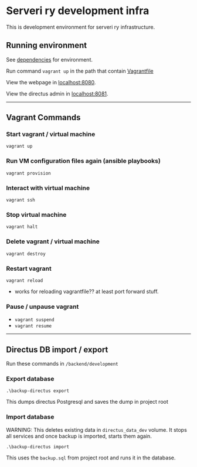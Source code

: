# Serveri ry development infra

This is development environment for serveri ry infrastructure.

## Running environment

See [dependencies](/README.md#dependencies) for environment.

Run command ``vagrant up`` in the path that contain [Vagrantfile](/development/Vagrantfile)

View the webpage in [localhost:8080](http://127.0.0.1:8080/).

View the directus admin in [localhost:8081](http://127.0.0.1:8081/).

---

## Vagrant Commands

### Start vagrant / virtual machine

``vagrant up``

### Run VM configuration files again (ansible playbooks)

``vagrant provision``

### Interact with virtual machine

``vagrant ssh``

### Stop virtual machine

``vagrant halt``

### Delete vagrant / virtual machine

``vagrant destroy``

### Restart vagrant

``vagrant reload``

- works for reloading vagrantfile?? at least port forward stuff.

### Pause / unpause vagrant

- ``vagrant suspend``
- ``vagrant resume``

---

## Directus DB import / export

Run these commands in ``/backend/development``

### Export database

``.\backup-directus export``

This dumps directus Postgresql and saves the dump in project root

### Import database

WARNING: This deletes existing data in ``directus_data_dev`` volume. It stops all services and once backup is imported,
starts them again.

``.\backup-directus import``

This uses the ``backup.sql`` from project root and runs it in the database.